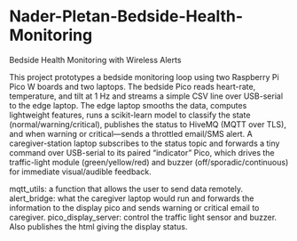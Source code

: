 # Nader-Pletan-Bedside-Health-Monitoring
Bedside Health Monitoring with Wireless Alerts

This project prototypes a bedside monitoring loop using two Raspberry Pi Pico W boards and two laptops. The bedside Pico reads heart-rate, temperature, and tilt at 1 Hz and streams a simple CSV line over USB-serial to the edge laptop. The edge laptop smooths the data, computes lightweight features, runs a scikit-learn model to classify the state (normal/warning/critical), publishes the status to HiveMQ (MQTT over TLS), and when warning or critical—sends a throttled email/SMS alert. A caregiver-station laptop subscribes to the status topic and forwards a tiny command over USB-serial to its paired “indicator” Pico, which drives the traffic-light module (green/yellow/red) and buzzer (off/sporadic/continuous) for immediate visual/audible feedback.

mqtt_utils: a function that allows the user to send data remotely. 
alert_bridge: what the caregiver laptop would run and forwards the information to the display pico and sends warning or critical email to caregiver.
pico_display_server: control the traffic light sensor and buzzer. Also publishes the html giving the display status. 

